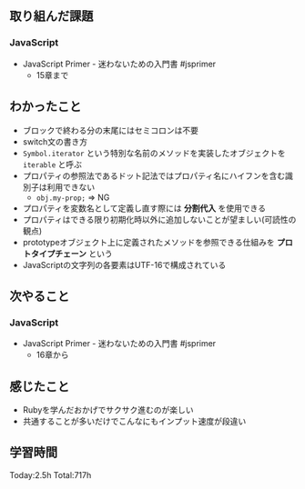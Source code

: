 ## 取り組んだ課題
### JavaScript
- JavaScript Primer - 迷わないための入門書 #jsprimer
  - 15章まで
## わかったこと
- ブロックで終わる分の末尾にはセミコロンは不要
- switch文の書き方
- `Symbol.iterator` という特別な名前のメソッドを実装したオブジェクトを `iterable` と呼ぶ
- プロパティの参照法であるドット記法ではプロパティ名にハイフンを含む識別子は利用できない
    - `obj.my-prop;` => NG
- プロパティを変数名として定義し直す際には **分割代入** を使用できる
- プロパティはできる限り初期化時以外に追加しないことが望ましい(可読性の観点)
- prototypeオブジェクト上に定義されたメソッドを参照できる仕組みを **プロトタイプチェーン** という
- JavaScriptの文字列の各要素はUTF-16で構成されている
## 次やること
### JavaScript
- JavaScript Primer - 迷わないための入門書 #jsprimer
  - 16章から
## 感じたこと
- Rubyを学んだおかげでサクサク進むのが楽しい
- 共通することが多いだけでこんなにもインプット速度が段違い
## 学習時間
Today:2.5h Total:717h